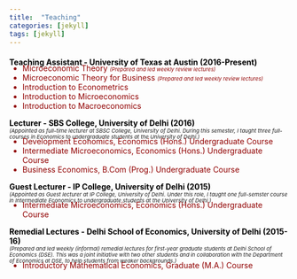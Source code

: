 ```yaml
---
title:  "Teaching"
categories: [jekyll]
tags: [jekyll]
---
```

<!---<h4><strong><p>University of Texas at Austin</p></strong></h4>-->
<p style="margin-top:20px;"><strong style="color:#000000;">Teaching Assistant - University of Texas at Austin (2016-Present) </strong></p>

<!---
<br />(<a href="" target="_blank">Course evaluations</a>)</p>
-->
<ul style="margin-top:-20px;">
  <li style="color:#910000;">Microeconomic Theory  <em style="font-size:1vw" style="color:#3d3e49;">(Prepared and led weekly review lectures)</em> </li>
  <li style="color:#910000;">Microeconomic Theory for Business <em style="font-size:1vw" style="color:#3d3e49;">(Prepared and led weekly review lectures)</em> </li>
  <li style="color:#910000;">Introduction to Econometrics </li> 
  <li style="color:#910000;">Introduction to Microeconomics </li> 
  <li style="color:#910000;">Introduction to Macroeconomics </li>  
</ul> 

<!---<h4><strong><p style="margin-top:20px;">University of Delhi</p></strong></h4>-->
<p><strong style="color:#000000;">Lecturer - SBS College, University of Delhi  (2016) <br> </strong>
<em style="font-size:1vw" style="color:#3d3e49;"> (Appointed as full-time lecturer at SBSC College, University of Delhi. During this semester, I taught three full-courses in Economics to undergraduate students at the University of Delhi.)</em> </p>

<!---
<br />(<a href="" target="_blank">Course evaluations</a>)</p>
-->
<ul style="margin-top:-20px;">
  <li style="color:#910000;">Development Economics, Economics (Hons.) Undergraduate Course </li>
  <li style="color:#910000;">Intermediate Microeconomics, Economics (Hons.) Undergraduate Course </li>
  <li style="color:#910000;">Business Economics, B.Com (Prog.) Undergraduate Course</li>
</ul>

<p><strong style="color:#000000;">Guest Lecturer - IP College, University of Delhi (2015) </strong><br>
<em style="font-size:1vw" style="color:#3d3e49;">(Appointed as Guest lecturer at IP College, University of Delhi. Under this role, I taught one full-semster course in Intermediate Economics to undergraduate students at the University of Delhi.)</em> </p> 

<!---
<br />(<a href="" target="_blank">Course evaluations</a>)</p>
-->
<ul style="margin-top:-20px;">
<li style="color:#910000;">Intermediate Microeconomics, Economics (Hons.) Undergraduate Course</li>
</ul>

<p><strong style="color:#000000;">Remedial Lectures - Delhi School of Economics, University of Delhi (2015-16) </strong> <br>
<em style="font-size:1vw" style="color:#3d3e49;">(Prepared and led weekly (informal) remedial lectures for first-year graduate students at Delhi School of Economics (DSE). This was a joint initiative with two other students and in collaboration with the Department of Economics at DSE, to help students from weaker backgrounds.) </em> </p>
 
<!---
<br />(<a href="" target="_blank">Course evaluations</a>)</p>
-->
<ul style="margin-top:-20px;">
<li style="color:#910000;">Introductory Mathematical Economics, Graduate (M.A.) Course</li>
</ul>




